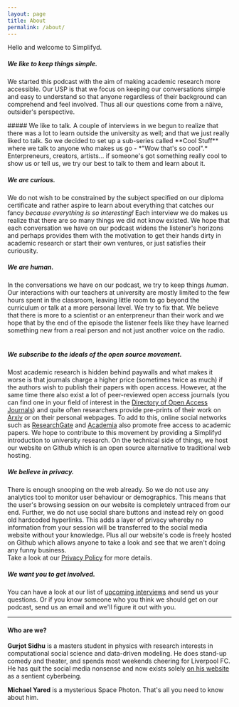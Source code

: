 ```yaml
---
layout: page
title: About
permalink: /about/
---
```


Hello and welcome to Simplifyd.

##### We like to keep things simple.
We started this podcast with the aim of making academic research more accessible. Our USP is that we focus on keeping our conversations simple and easy to understand so that anyone regardless of their background can comprehend and feel involved. Thus all our questions come from a näive, outsider's perspective. 

<span id="cool-stuff"> 
##### We like to talk.
A couple of interviews in we begun to realize that there was a lot to learn outside the university as well; and that we just really liked to talk. So we decided to set up a sub-series called **Cool Stuff** where we talk to anyone who makes us go - *"Wow that's so cool".* Enterpreneurs, creators, artists... if someone's got something really cool to show us or tell us, we try our best to talk to them and learn about it.

##### We are curious.
We do not wish to be constrained by the subject specified on our diploma certificate and rather aspire to learn about everything that catches our fancy *because everything is so interesting!* Each interview we do makes us realize that there are so many things we did not know existed. We hope that each conversation we have on our podcast widens the listener's horizons and perhaps provides them with the motivation to get their hands dirty in academic research or start their own ventures, or just satisfies their curiousity.

##### We are human.
In the conversations we have on our podcast, we try to keep things *human*. Our interactions with our teachers at university are mostly limited to the few hours spent in the classroom, leaving little room to go beyond the curriculum or talk at a more personal level. We try to fix that. We believe that there is more to a scientist or an enterpreneur than their work and we hope that by the end of the episode the listener feels like they have learned something new from a real person and not just another voice on the radio.  
‎
##### We subscribe to the ideals of the open source movement.
Most academic research is hidden behind paywalls and what makes it worse is that journals charge a higher price (sometimes twice as much) if the authors wish to publish their papers with open access. However, at the same time there also exist a lot of peer-reviewed open access journals (you can find one in your field of interest in the [Directory of Open Access Journals](https://doaj.org/)) and quite often researchers provide pre-prints of their work on [Arxiv](https://arxiv.org/) or on their personal webpages. To add to this, online social networks such as [ResearchGate](https://www.researchgate.net/) and [Academia](https://www.academia.edu/) also promote free access to academic papers. We hope to contribute to this movement by providing a Simplifyd introduction to university research.
On the technical side of things, we host our website on Github which is an open source alternative to traditional web hosting.

##### We believe in privacy.
There is enough snooping on the web already. So we do not use any analytics tool to monitor user behaviour or demographics. This means that the user's browsing session on our website is completely untraced from our end.
Further, we do not use social share buttons and instead rely on good old hardcoded hyperlinks. This adds a layer of privacy whereby no information from your session will be transferred to the social media website without your knowledge.
Plus all our website's code is freely hosted on Github which allows anyone to take a look and see that we aren't doing any funny business.  
Take a look at our [Privacy Policy](/privacy) for more details.

##### We want you to get involved.
You can have a look at our list of [upcoming interviews](./upcoming) and send us your questions. Or if you know someone who you think we should get on our podcast, send us an email and we'll figure it out with you.

-----------

#### Who are we?

**Gurjot Sidhu** is a masters student in physics with research interests in computational social science and data-driven modeling. He does stand-up comedy and theater, and spends most weekends cheering for Liverpool FC. He has quit the social media nonsense and now exists solely [on his website](https://thatgurjot.com) as a sentient cyberbeing.

**Michael Yared** is a mysterious Space Photon. That's all you need to know about him.
